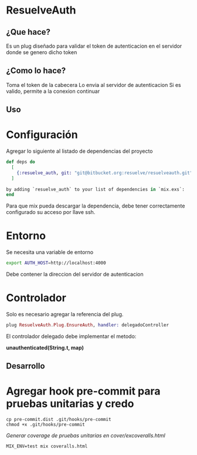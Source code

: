 # ResuelveAuth

## ¿Que hace?
Es un plug diseñado para validar el token de autenticacion en el servidor donde se genero dicho token

## ¿Como lo hace?
Toma el token de la cabecera
Lo envia al servidor de autenticacion
Si es valido, permite a la conexion continuar


## Uso

# Configuración
Agregar lo siguiente al listado de dependencias del proyecto

```elixir
def deps do
  [
    {:resuelve_auth, git: "git@bitbucket.org:resuelve/resuelveauth.git"}
  ]
  
by adding `resuelve_auth` to your list of dependencies in `mix.exs`:
end
```

Para que mix pueda descargar la dependencia, debe tener correctamente configurado su acceso por llave ssh.

# Entorno 

Se necesita una variable de entorno 

```bash
export AUTH_HOST=http://localhost:4000
```

Debe contener la direccion del servidor de autenticacion

# Controlador

Solo es necesario agregar la referencia del plug.

```elixir
plug ResuelveAuth.Plug.EnsureAuth, handler: delegadoController
```

El controlador delegado debe implementar el metodo:

**unauthenticated(String.t, map)**

## Desarrollo

# Agregar hook pre-commit para pruebas unitarias y credo
```shell
cp pre-commit.dist .git/hooks/pre-commit
chmod +x .git/hooks/pre-commit
```
_Generar coverage de pruebas unitarias en cover/excoveralls.html_
```shell
MIX_ENV=test mix coveralls.html
```
